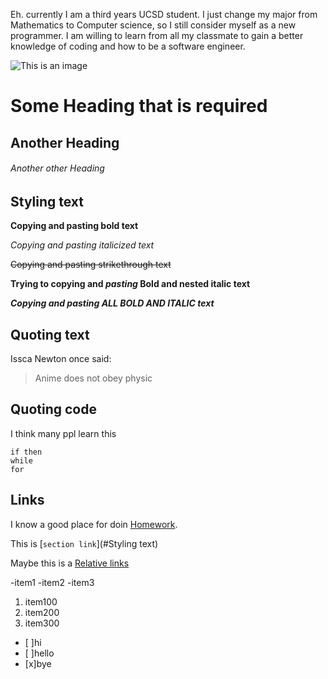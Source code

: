 Eh. currently I am a third years UCSD student. I just change my major from Mathematics to Computer science, so I still consider myself as a new programmer. I am willing to learn from all my classmate to gain a better knowledge of coding and how to be a software engineer.

![This is an image](https://www.credit.com/blog/wp-content/uploads/2015/02/free-credit-scores-confusion.jpg)

# Some Heading that is required
## Another Heading
###### Another other Heading

## Styling text

**Copying and pasting bold text**

_Copying and pasting italicized text_

~~Copying and pasting strikethrough text~~

**Trying to copying and _pasting_ Bold and nested italic text**

***Copying and pasting ALL BOLD AND ITALIC text***

## Quoting text

Issca Newton once said:
>Anime does not obey physic

## Quoting code

I think many ppl learn this
```
if then
while
for
```

## Links

I know a good place for doin [Homework](https://www.google.com/).

This is [`section link`](#Styling text)

Maybe this is a [Relative links](./README.md)

-item1
-item2
-item3
1. item100
2. item200
3. item300
- [ ]hi
- [ ]hello
- [x]bye
